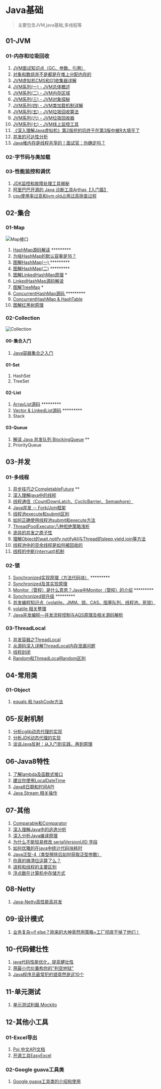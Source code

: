 # Java基础
 > 主要包含JVM,java基础,多线程等

## 01-JVM

### 01-内存和垃圾回收

1. [JVM面试知识点（GC、参数、引用）](https://juejin.im/post/5e7c90c5f265da42cc3e1b24)
2. [对象和数组并不是都是在堆上分配内存的](https://juejin.im/post/5e53961ff265da5740641f12)
3. [JVM虚拟机CMS和G1收集器详解](https://juejin.im/post/5e43a766518825497467ea13)
4. [JVM系列(一) - JVM总体概述](https://juejin.im/post/5e43abe9518825492b50a37c)
5. [JVM系列(二) - JVM内存区域](https://juejin.im/post/5e4a4b7ef265da572c5485f4)
6. [JVM系列(三) - JVM对象探秘](https://juejin.im/post/5e4b464a6fb9a07ccd518105)
7. [JVM系列(四) - JVM类加载机制详解](https://juejin.im/post/5e4b4981f265da57697103d3)
8. [JVM系列(五) - JVM垃圾回收算法](https://juejin.im/post/5e4cb4cbe51d4526c70fa545)
9. [JVM系列(六) - JVM垃圾回收器](https://juejin.im/post/5e4cbafbe51d4526c550a601)
10. [JVM系列(七) - JVM线上监控工具](https://juejin.im/post/5e4cbb98e51d4526f65cbdad)
11. [《深入理解Java虚拟机》第2版挖的坑终于在第3版中被R大填平了](https://juejin.im/post/5e4a46c8518825496452a9e2)
12. [并发的可达性分析](https://juejin.im/post/5e63ab6251882549165423a1)
13. [Java堆内存是线程共享的！面试官：你确定吗？](https://juejin.im/post/5e66f59f6fb9a07cde64e6da)

### 02-字节码与类加载

### 03-性能监控和调优

1. [JDK监控和故障处理工具揭秘](https://juejin.im/post/5e43a7e051882549417fbcf9)
2. [阿里巴巴开源的 Java 诊断工具Arthas【入门篇】](https://juejin.im/post/5e537a1be51d4526d0595347)
3. [cpu使用率过高和jvm old占用过高排查过程](https://juejin.im/post/5e74174ce51d4527196d7708)



## 02-集合
### 01-Map
![Map接口](https://github.com/hsfxuebao/java-study/blob/master/src/main/01-Java%E5%9F%BA%E7%A1%80/Figure/01-Map%E6%8E%A5%E5%8F%A3%E7%BB%A7%E6%89%BF%E5%85%B3%E7%B3%BB.png)
1. [HashMap源码解读](https://juejin.im/post/5e4222b0518825492e494e19)   *********
2. [为啥HashMap的默认容量是16？](https://juejin.im/post/5e7c2bbff265da42bc796f6e)
3. [图解HashMap(一) ](https://juejin.im/post/5e7b47acf265da573d61cff5)  *********
4. [图解HashMap(二)](https://juejin.im/post/5e7b48c46fb9a07cdb469e66)   *********
5. [图解LinkedHashMap原理](https://juejin.im/post/5e74c4016fb9a07ca601c97a)   *
6. [LinkedHashMap源码解读](https://juejin.im/post/5e42242be51d4526c654b4e1)  
7. [图解TreeMap](https://juejin.im/post/5e7b4f2a5188255e277a3a8e)   *
8. [ConcurrentHashMap源码 ](https://juejin.im/post/5e421fc0e51d4526c5509f54)  *********
9. [ConcurrentHashMap & HashTable](https://juejin.im/post/5e42249fe51d4526cc3b17f0)  
10. [图解红黑树原理](https://juejin.im/post/5e7c18476fb9a009912d8b84) 

### 02-Collection

![Collection](https://github.com/hsfxuebao/java-study/blob/master/src/main/01-Java基础/Figure/02-Collection继承关系图.png)

#### 00-集合入门

1. [Java容器集合之入门](https://juejin.im/post/5e422053e51d4526e262749e)

#### 01-Set

1. HashSet
2. TreeSet

#### 02-List

1. [ArrayList源码](https://juejin.im/post/5e422191518825492c04f68f)  *********
2. [Vector & LinkedList源码](https://juejin.im/post/5e422204e51d4526e418f39b)  *********
3. Stack

#### 03-Queue

1. [解读 Java 并发队列 BlockingQueue](https://juejin.im/post/5e7b53d16fb9a07c951d045c) **
2. PriorityQueue

## 03-并发
### 01-多线程
1. [异步技巧之CompletableFuture](https://juejin.im/post/5e7abaaae51d452716052f86)  **
2. [深入理解java中的线程](https://juejin.im/post/5e7c68c26fb9a009a52f54b2)
3. [线程通信（CountDownLatch、CyclicBarrier、Semaphore）](https://juejin.im/post/5e7c6a94e51d455c7275d419)
4. [Java并发 -- Fork/Join框架](https://juejin.im/post/5e527a8a6fb9a07c8a5a158b)
5. [线程池execute和submit区别](https://juejin.im/post/5e5bb18ce51d45270b7d646c)
6. [如何正确使用线程池submit和execute方法](https://juejin.im/post/5e72d6f66fb9a07cad3bbddf)
7. [ThreadPoolExecutor八种拒绝策略浅析](https://juejin.im/post/5e34e0206fb9a02ff7297959)
8. [诡异的并发之原子性](https://juejin.im/post/5e5db07cf265da574727969a)
9. [理解Object的wait,notify,notifyAll与Thread的sleep,yield,join等方法](https://juejin.im/post/5e62fc3951882548ff3aa578)
10. [线程池中的空余线程是如何被回收的](https://juejin.im/post/5e7221a3e51d4527235b7f67)
11. [线程的中断(interrupt)机制](https://juejin.im/post/5e72d0b0f265da5735507150)

### 02-锁

1. [Synchronized实现原理（方法代码块）](https://juejin.im/post/5e7c5c686fb9a009612de451)  *********
2. [Synchronized及其实现原理](https://juejin.im/post/5e7485f1f265da570a5d69aa)
3. [Monitor（管程）是什么意思？Java中Monitor（管程）的介绍](https://juejin.im/post/5e7c5e62e51d455c1d67b0e9)    *********
4. [Synchronized锁升级](https://juejin.im/post/5e7adfc1f265da5770145cc2) *********
5. [并发编程知识点（volatile、JMM、锁、CAS、阻塞队列、线程池、死锁）](https://juejin.im/post/5e7c6ec851882535f43973fe)
6. [volatile 相关整理](https://juejin.im/post/5e522439e51d4526ff024ee9)
7. [Java并发编程—并发流程控制与AQS原理及相关源码解析](https://juejin.im/post/5e551be0f265da572017ebd8#heading-25)

### 03-ThreadLocal

1. [并发容器之ThreadLocal](https://juejin.im/post/5e05789fe51d45584c554628)
2. [从源码深入详解ThreadLocal内存泄漏问题](https://juejin.im/post/5e057453518825127424c0e0)
3. [线程封闭](https://juejin.im/post/5e5e0f74e51d4526c3590685)
4. [Random和ThreadLocalRandom区别](https://juejin.im/post/5e72f70ff265da573a021410)

## 04-常用类

### 01-Object

1. [equals 和 hashCode方法](https://juejin.im/post/5e42225551882549122aa038)

## 05-反射机制

1. [分析cglib动态代理的实现](https://juejin.im/post/5e34e2575188254df8741a61)
2. [分析JDK动态代理的实现](https://juejin.im/post/5e34e208e51d4558850ea8e6)
3. [谈谈Java反射：从入门到实践，再到原理](https://juejin.im/post/5e7c2af3f265da42e16b02b0)

## 06-Java8特性

1. [了解lambda及函数式接口](https://juejin.im/post/5e14879e5188253a9c440f1d)
2. [建议你使用LocalDateTime](https://juejin.im/post/5d7787625188252388753eae)
3. [Java8日期和时间API](https://juejin.im/post/5e52250fe51d45271355161e)
4. [Java Stream 相关操作](https://juejin.im/post/5e526912f265da5709701da1)

## 07-其他

1. [Comparable和Comparator](https://juejin.im/post/5e5376906fb9a07c9d6f9f34)
2. [深入理解Java中的逃逸分析](https://juejin.im/post/5e539a49f265da5747278dbf)
3. [深入分析Java编译原理](https://juejin.im/post/5e539aece51d45271c2fefc1)
4. [为什么不能轻易修改 serialVersionUID 字段](https://juejin.im/post/5e5f3109f265da572b767aaa)
5. [如何优雅的在java中统计代码块耗时](https://juejin.im/post/5e62f3696fb9a07cbe34750a)
6. [Java泛型-4（类型擦除后如何获取泛型参数）](https://juejin.im/post/5e6f1bcdf265da5711264b61)
7. [你真的搞清位运算了么？](https://juejin.im/post/5e731f94f265da575a6a2d9d)
8. [进程和线程的主要区别](https://juejin.im/post/5e74c15de51d4526f45a9559)
9. [浮点数在计算机中存储方式](https://juejin.im/post/5e757c10e51d4526f94a181f)

## 08-Netty

1. [Java-Netty高性能高并发](https://juejin.im/post/5e65c21b518825490966ebf0)

## 09-设计模式

1. [业务复杂=if else？刚来的大神竟然用策略+工厂彻底干掉了他们！](https://juejin.im/post/5e422501f265da570f501ef8)

## 10-代码健壮性

1. [java代码性能优化，提高健壮性](https://juejin.im/post/5e7c2ce7f265da42a201bbfc)
2. [用最小代价重构你的"判空地狱"](https://juejin.im/post/5e1001d6f265da5d3b32dc47)
3. [Java程序员最常犯的错竟然是这10个](https://juejin.im/post/5e13d24cf265da5d45542608)

## 11-单元测试

1. [单元测试利器 Mockito](https://juejin.im/post/5e52374e51882549406700f8)

## 12-其他小工具

### 01-Excel导出

1. [Poi 中文API文档](https://juejin.im/post/5e5f2da4e51d4526c550b51f)
2. [开源工具EasyExcel](https://juejin.im/post/5e5f5c1c6fb9a07ca24f5a1a)

### 02-Google guava工具类

1. [Google guava工具类的介绍和使用](https://juejin.im/post/5e6396dc518825496706884d)